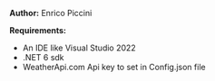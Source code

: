 **Author:** Enrico Piccini

**Requirements:**
- An IDE like Visual Studio 2022
- .NET 6 sdk
- WeatherApi.com Api key to set in Config.json file
